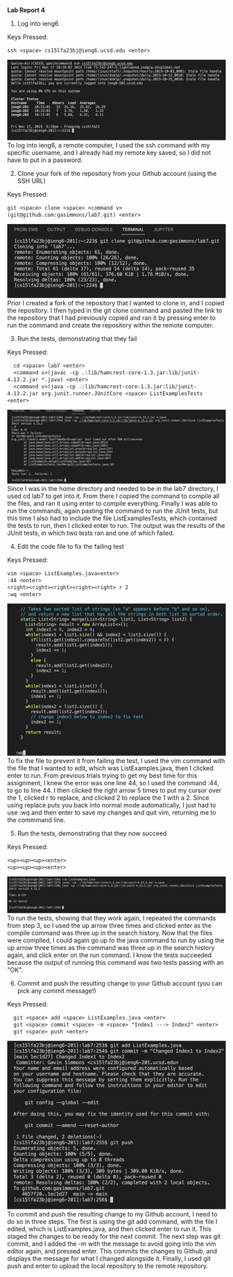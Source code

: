 **Lab Report 4**

1. Log into ieng6

Keys Pressed:
```
ssh <space> cs15lfa23bj@ieng6.ucsd.edu <enter>
```

![](https://github.com/gasimmons/cse15l-lab-reports/blob/main/Step%201.png)
To log into ieng6, a remote computer, I used the ssh command with my specific username, and I already had my remote key saved, so I did not have to put in a password.


2. Clone your fork of the repository from your Github account (using the SSH URL)

Keys Pressed:
  ```
  git <space> clone <space> <command v>(git@github.com:gasimmons/lab7.git) <enter>
```

![](https://github.com/gasimmons/cse15l-lab-reports/blob/main/Step%202.png)
Prior I created a fork of the repository that I wanted to clone in, and I copied the repository. I then typed in the git clone command and pasted the link to the repository that I had previously copied and ran it by pressing enter to run the command and create the repository within the remote computer. 


3. Run the tests, demonstrating that they fail

Keys Pressed:
```  
  cd <space> lab7 <enter>
  <command v>(javac -cp .:lib/hamcrest-core-1.3.jar:lib/junit-4.13.2.jar *.java) <enter>
  <command v>(java -cp .:lib/hamcrest-core-1.3.jar:lib/junit-4.13.2.jar org.junit.runner.JUnitCore <space> ListExamplesTests <enter>
```

![](https://github.com/gasimmons/cse15l-lab-reports/blob/main/Step%203.png)
Since I was in the home directory and needed to be in the lab7 directory, I used cd lab7 to get into it. From there I copied the command to compile all the files, and ran it using enter to compile everything. Finally I was able to run the commands, again pasting the command to run the JUnit tests, but this time I also had to include the file ListExamplesTests, which contained the tests to run, then I clicked enter to run. The output was the results of the JUnit tests, in which two tests ran and one of which failed.


4. Edit the code file to fix the failing test

Keys Pressed:
  ```
  vim <space> ListExamples.java<enter>
  :44 <enter>
  <right><right><right><right><right> r 2
  :wq <enter>
```

![](https://github.com/gasimmons/cse15l-lab-reports/blob/main/Step%204.png)
To fix the file to prevent it from failing the test, I used the vim command with the file that I wanted to edit, which was ListExamples.java, then I clicked enter to run. From previous trials trying to get my best time for this assignment, I knew the error was one line 44, so I used the command :44, to go to line 44. I then clicked the right arrow 5 times to put my cursor over the 1, clicked r to replace, and clicked 2 to replace the 1 with a 2. Since using replace puts you back into normal mode automatically, I just had to use :wq and then enter to save my changes and quit vim, returning me to the commmand line.


5. Run the tests, demonstrating that they now succeed

Keys Pressed:
  ```
  <up><up><up><enter>
  <up><up><up><enter>
  ```

![](https://github.com/gasimmons/cse15l-lab-reports/blob/main/Step%205.png)
To run the tests, showing that they work again, I repeated the commands from step 3, so I used the up arrow three times and clicked enter as the compile command was three up in the search history. Now that the files were compiled, I could again go up to the java command to run by using the up arrow three times as the command was three up in the search history again, and click enter on the run command. I know the tests succeeded because the output of running this command was two tests passing with an "OK".



6. Commit and push the resulting change to your Github account (you can pick any commit message!)

Keys Pressed:
```
  git <space> add <space> ListExamples.java <enter>
  git <space> commit <space> -m <space> "Index1 ---> Index2" <enter>
  git <space> push <enter>
```

![](https://github.com/gasimmons/cse15l-lab-reports/blob/main/Step%206.png)
To commit and push the resulting change to my Github account, I need to do so in three steps. The first is using the git add command, with the file I edited, which is ListExamples.java, and then clicked enter to run it. This staged the changes to be ready for the next commit. The next step was git commit, and I added the -m with the message to avoid going into the vim editor again, and pressed enter. This commits the changes to Github, and displays the message for what I changed alongside it. Finally, I used git push and enter to upload the local repository to the remote repository. 

   
